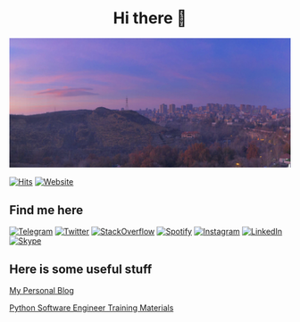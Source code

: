 <h1 align="center">Hi there 👋</h1>

![Yerevan DA Office View](https://github.com/henryh9n/henryh9n/raw/main/IMG_1825.jpg)


[![Hits](https://hits.seeyoufarm.com/api/count/incr/badge.svg?url=https%3A%2F%2Fgithub.com%2Fhenryh9n%2Fhenryh9n&count_bg=%231BA9BA&title_bg=%23555555&icon=&icon_color=%23E7E7E7&title=Profile+Hits&edge_flat=true)](https://github.com/henryh9n)
[![Website](https://img.shields.io/website?style=flat-square&url=https%3A%2F%2Fhenryh9n.tech)](https://henryh9n.tech)

## Find me here
[![Telegram](https://img.shields.io/badge/Telegram-2CA5E0?style=for-the-badge&logo=telegram&logoColor=white)](https://t.me/henryh9n)
[![Twitter](https://img.shields.io/badge/Twitter-1DA1F2?style=for-the-badge&logo=twitter&logoColor=white)](https://twitter.com/henryh9n)
[![StackOverflow](https://img.shields.io/badge/stackoverflow-F48024?style=for-the-badge&logo=stackoverflow&logoColor=white)](https://stackoverflow.com/users/3005781/henry-harutyunyan?tab=profile)
[![Spotify](https://img.shields.io/badge/Spotify-1DB954?style=for-the-badge&logo=Spotify&logoColor=white)](https://open.spotify.com/user/henryharutyunyan)
[![Instagram](https://img.shields.io/badge/Instagram-5851db?style=for-the-badge&logo=Instagram&logoColor=white)](https://www.instagram.com/henryharutyunyan/)
[![LinkedIn](https://img.shields.io/badge/LinkedIn-2867b2?style=for-the-badge&logo=LinkedIn&logoColor=white)](https://www.linkedin.com/in/henryh9n/)
[![Skype](https://img.shields.io/badge/Skype-00aff0?style=for-the-badge&logo=Skype&logoColor=white)](https://join.skype.com/invite/iydaTdQikEmF)

## Here is some useful stuff

[My Personal Blog](https://henryh9n.tech/) 

[Python Software Engineer Training Materials](https://materials.henryh9n.tech)
